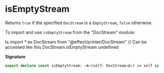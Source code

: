 # isEmptyStream

Returns `true` if the specified `DocStream` is a `EmptyStream`, `false` otherwise.

To import and use `isEmptyStream` from the "DocStream" module:

ts
import \* as DocStream from "@effect/printer/DocStream"
// Can be accessed like this
DocStream.isEmptyStream
undefined

**Signature**

```ts
export declare const isEmptyStream: <A>(self: DocStream<A>) => self is EmptyStream<A>
```
